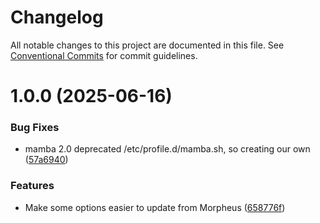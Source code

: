 # Changelog

All notable changes to this project are documented in this file. See
[Conventional Commits](https://conventionalcommits.org) for commit guidelines.

# 1.0.0 (2025-06-16)


### Bug Fixes

* mamba 2.0 deprecated /etc/profile.d/mamba.sh, so creating our own ([57a6940](https://github.com/ewcloud/ewc-ansible-role-conda/commit/57a694002e26fe893b6772d3dc47c604d84b9366))


### Features

* Make some options easier to update from Morpheus ([658776f](https://github.com/ewcloud/ewc-ansible-role-conda/commit/658776f0d06959770cbdccc4e80c5bcae1366d57))
